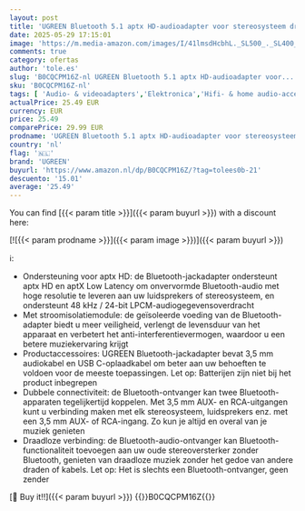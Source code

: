 ```yaml
---
layout: post
title: 'UGREEN Bluetooth 5.1 aptx HD-audioadapter voor stereosysteem draadloze ontvanger met lage latentie met RCA-aansluiting  HiFi Bluetooth-ontvanger dubbele koppeling met mobiele telefoon enz.'
date: 2025-05-29 17:15:01
image: 'https://m.media-amazon.com/images/I/41lmsdHcbhL._SL500_._SL400_.jpg'
comments: true
category: ofertas
author: 'tole.es'
slug: 'B0CQCPM16Z-nl UGREEN Bluetooth 5.1 aptx HD-audioadapter voor...'
sku: 'B0CQCPM16Z-nl'
tags: [ 'Audio- & videoadapters','Elektronica','Hifi- & home audio-accessoires','Producten voor audio & home cinema','ugreen','🇳🇱', ]
actualPrice: 25.49 EUR
currency: EUR
price: 25.49
comparePrice: 29.99 EUR
prodname: 'UGREEN Bluetooth 5.1 aptx HD-audioadapter voor stereosysteem draadloze ontvanger met lage latentie met RCA-aansluiting  HiFi Bluetooth-ontvanger dubbele koppeling met mobiele telefoon enz.'
country: 'nl'
flag: '🇳🇱'
brand: 'UGREEN'
buyurl: 'https://www.amazon.nl/dp/B0CQCPM16Z/?tag=tolees0b-21'
descuento: '15.01'
average: '25.49'
---
```


You can find [{{< param title >}}]({{< param buyurl >}}) with a discount here:

[![{{< param prodname >}}]({{< param image >}})]({{< param buyurl >}})

ℹ️:

- Ondersteuning voor aptx HD: de Bluetooth-jackadapter ondersteunt aptx HD en aptX Low Latency om onvervormde Bluetooth-audio met hoge resolutie te leveren aan uw luidsprekers of stereosysteem, en ondersteunt 48 kHz / 24-bit LPCM-audiogegevensoverdracht
- Met stroomisolatiemodule: de geïsoleerde voeding van de Bluetooth-adapter biedt u meer veiligheid, verlengt de levensduur van het apparaat en verbetert het anti-interferentievermogen, waardoor u een betere muziekervaring krijgt
- Productaccessoires: UGREEN Bluetooth-jackadapter bevat 3,5 mm audiokabel en USB C-oplaadkabel om beter aan uw behoeften te voldoen voor de meeste toepassingen. Let op: Batterijen zijn niet bij het product inbegrepen
- Dubbele connectiviteit: de Bluetooth-ontvanger kan twee Bluetooth-apparaten tegelijkertijd koppelen. Met 3,5 mm AUX- en RCA-uitgangen kunt u verbinding maken met elk stereosysteem, luidsprekers enz. met een 3,5 mm AUX- of RCA-ingang. Zo kun je altijd en overal van je muziek genieten
- Draadloze verbinding: de Bluetooth-audio-ontvanger kan Bluetooth-functionaliteit toevoegen aan uw oude stereoversterker zonder Bluetooth, genieten van draadloze muziek zonder het gedoe van andere draden of kabels. Let op: Het is slechts een Bluetooth-ontvanger, geen zender

[🛒 Buy it!!]({{< param buyurl >}})
{{<world>}}B0CQCPM16Z{{</world>}}

